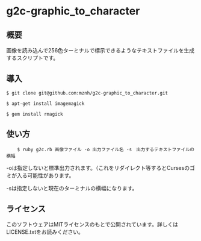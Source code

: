g2c-graphic_to_character
========================

## 概要

画像を読み込んで256色ターミナルで標示できるようなテキストファイルを生成するスクリプトです。

## 導入
	
``$ git clone git@github.com:mznh/g2c-graphic_to_character.git``

``$ apt-get install imagemagick``

``$ gem install rmagick``
 
## 使い方
 
        $ ruby g2c.rb 画像ファイル -o 出力ファイル名 -s　出力するテキストファイルの横幅
 
 -oは指定しないと標準出力されます。（これをリダイレクト等するとCursesのゴミが入る可能性があります。

 -sは指定しないと現在のターミナルの横幅になります。

## ライセンス

このソフトウェアはMITライセンスのもとで公開されています。詳しくはLICENSE.txtをお読みください。
